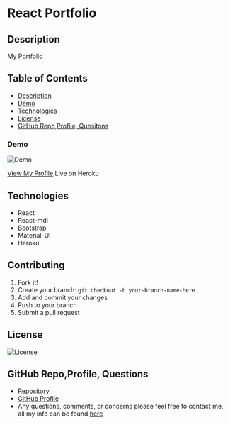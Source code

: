 # React Portfolio

## Description

My Portfolio

## Table of Contents

  - [Description](#description)
  - [Demo](#demo)
  - [Technologies](#technologies)
  - [License](#license)
  - [GitHub Repo,Profile, Quesitons](#github-repoprofile-questions)


### Demo

![Demo](../newPortfolio/src/images/gifs/portfolio.gif)

[View My Profile](https://radiant-scrubland-01965.herokuapp.com/) Live on Heroku

## Technologies
  - React
  - React-mdl
  - Bootstrap
  - Material-UI
  - Heroku

## Contributing
1. Fork it!
2. Create your branch: `git checkout -b your-branch-name-here`
3. Add and commit your changes
4. Push to your branch
5. Submit a pull request


## License

![License](https://img.shields.io/badge/License-MIT-blue)

## GitHub Repo,Profile, Questions

* [Repository](https://github.com/brandt-fricker/newPortfolio)
* [GitHub Profile](https://github.com/brandt-fricker)
* Any questions, comments, or concerns please feel free to contact me, all my info can be found [here](https://drive.google.com/file/d/1lZC64xhP2PnV-DXlreSIA11vyq-aKmZ2/view?usp=sharing)